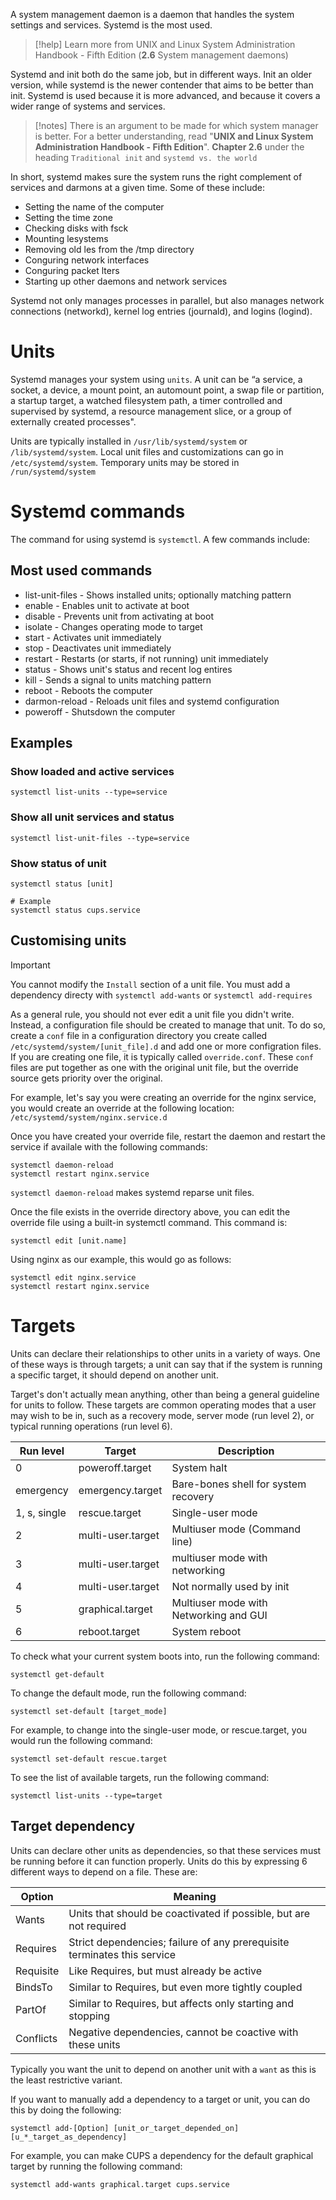 

A system management daemon is a daemon that handles the system settings and services. Systemd is the most used.

> [!help]
> Learn more from UNIX and Linux System Administration Handbook - Fifth Edition (**2.6** System management daemons)

Systemd and init both do the same job, but in different ways. Init an older version, while systemd is the newer contender that aims to be better than init. Systemd is used because it is more advanced, and because it covers a wider range of systems and services.

> [!notes]
> There is an argument to be made for which system manager is better. For a better understanding, read "**UNIX and Linux System Administration Handbook - Fifth Edition**". **Chapter 2.6** under the heading `Traditional init` and `systemd vs. the world`

In short, systemd makes sure the system runs the right complement of services and darmons at a given time. Some of these include:
- Setting the name of the computer
- Setting the time zone
- Checking disks with fsck
- Mounting lesystems
- Removing old les from the /tmp directory
- Conguring network interfaces
- Conguring packet lters
- Starting up other daemons and network services

Systemd not only manages processes in parallel, but also manages
network connections (networkd), kernel log entries (journald), and logins
(logind).

# Units

Systemd manages your system using `units`.  A unit can be “a service, a socket, a device, a mount point, an automount point, a swap file or partition, a startup target, a watched filesystem path, a timer controlled and supervised by systemd, a resource management slice, or a group of externally created processes".

Units are typically installed in `/usr/lib/systemd/system` or `/lib/systemd/system`.
Local unit files and customizations can go in `/etc/systemd/system`. 
Temporary units may be stored in `/run/systemd/system`

# Systemd commands

The command for using systemd is `systemctl`. A few commands include:

## Most used commands

- list-unit-files - Shows installed units; optionally matching pattern
- enable - Enables unit to activate at boot
- disable - Prevents unit from activating at boot
- isolate - Changes operating mode to target
- start - Activates unit immediately
- stop - Deactivates unit immediately
- restart - Restarts (or starts, if not running) unit immediately
- status - Shows unit's status and recent log entires
- kill - Sends a signal to units matching pattern
- reboot - Reboots the computer
- darmon-reload - Reloads unit files and systemd configuration
- poweroff - Shutsdown the computer

## Examples

### Show loaded and active services

```Shell
systemctl list-units --type=service
```

### Show all unit services and status

```Shell
systemctl list-unit-files --type=service
```

### Show status of unit

```Shell
systemctl status [unit]

# Example
systemctl status cups.service
```

## Customising units

> [!Important]
> You cannot modify the `Install` section of a unit file. You must add a dependency directy with `systemctl add-wants` or `systemctl add-requires`

As a general rule, you should not ever edit a unit file you didn't write. Instead, a configuration file should be created to manage that unit. To do so, create a `conf` file in a configuration directory you create called `/etc/systemd/system/[unit_file].d` and add one or more configration files. If you are creating one file, it is typically called `override.conf`. These `conf` files are put together as one with the original unit file, but the override source gets priority over the original.

For example, let's say you were creating an override for the nginx service, you would create an override at the following location: `/etc/systemd/system/nginx.service.d`

Once you have created your override file, restart the daemon and restart the service if availale with the following commands:

```Shell
systemctl daemon-reload
systemctl restart nginx.service
```

`systemctl daemon-reload` makes systemd reparse unit files.

Once the file exists in the override directory above, you can edit the override file using a built-in systemctl command. This command is:

```Shell
systemctl edit [unit.name]
```

Using nginx as our example, this would go as follows:

```Shell
systemctl edit nginx.service
systemctl restart nginx.service
```

# Targets

Units can declare their relationships to other units in a variety of ways. One of these ways is through targets; a unit can say that if the system is running a specific target, it should depend on another unit.

Target's don't actually mean anything, other than being a general guideline for units to follow. These targets are common operating modes that a user may wish to be in, such as a recovery mode, server mode (run level 2), or typical running operations (run level 6).

| Run level    | Target            | Description                            |
| ------------ | ----------------- | -------------------------------------- |
| 0            | poweroff.target   | System halt                            |
| emergency    | emergency.target  | Bare-bones shell for system recovery   |
| 1, s, single | rescue.target     | Single-user mode                       |
| 2            | multi-user.target | Multiuser mode (Command line)          |
| 3            | multi-user.target | multiuser mode with networking         |
| 4            | multi-user.target | Not normally used by init              |
| 5            | graphical.target  | Multiuser mode with Networking and GUI |
| 6            | reboot.target     | System reboot                                       |

To check what your current system boots into, run the following command:

```Shell
systemctl get-default
```

To change the default mode, run the following command:

```Shell
systemctl set-default [target_mode]
```

For example, to change into the single-user mode, or rescue.target, you would run the following command:

```Shell
systemctl set-default rescue.target
```

To see the list of available targets, run the following command:

```Shell
systemctl list-units --type=target
```

## Target dependency

Units can declare other units as dependencies, so that these services must be running before it can function properly. Units do this by expressing 6 different ways to depend on a file. These are:

| Option    | Meaning                                                                  |
| --------- | ------------------------------------------------------------------------ |
| Wants     | Units that should be coactivated if possible, but are not required       |
| Requires  | Strict dependencies; failure of any prerequisite terminates this service |
| Requisite | Like Requires, but must already be active                                |
| BindsTo   | Similar to Requires, but even more tightly coupled                       |
| PartOf    | Similar to Requires, but affects only starting and stopping              |
| Conflicts | Negative dependencies, cannot be coactive with these units               |

Typically you want the unit to depend on another unit with a `want` as this is the least restrictive variant.

If you want to manually add a dependency to a target or unit, you can do this by doing the following:

```Shell
systemctl add-[Option] [unit_or_target_depended_on] [u_*_target_as_dependency]
```

For example, you can make CUPS a dependency for the default graphical target by running the following command:

```Shell
systemctl add-wants graphical.target cups.service
```